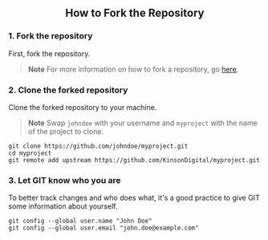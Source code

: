 <h2 style="border:0;font-weight:bold" align="center">How to Fork the Repository</h2>

### **1. Fork the repository**
First, fork the repository.

> **Note**
> For more information on how to fork a repository, go [here](https://docs.github.com/en/get-started/quickstart/fork-a-repo).

### **2. Clone the forked repository**
Clone the forked repository to your machine.
> **Note** Swap `johndoe` with your username and `myproject` with the name of the project to clone.
   ```cli
   git clone https://github.com/johndoe/myproject.git
   cd myproject
   git remote add upstream https://github.com/KinsonDigital/myproject.git
   ```

### **3. Let GIT know who you are**
To better track changes and who does what, it's a good practice to give GIT some information about yourself.
   ```cli
   git config --global user.name "John Doe"
   git config --global user.email "john.doe@example.com"
   ```
